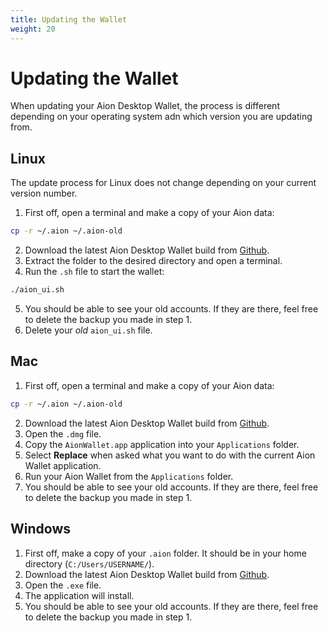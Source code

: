 ```yaml
---
title: Updating the Wallet
weight: 20
---
```


# Updating the Wallet

When updating your Aion Desktop Wallet, the process is different depending on your operating system adn which version you are updating from.

## Linux

The update process for Linux does not change depending on your current version number.

1. First off, open a terminal and make a copy of your Aion data:

```bash
cp -r ~/.aion ~/.aion-old
```

2. Download the latest Aion Desktop Wallet build from [Github](https://github.com/aionnetwork/Desktop-Wallet/releases).
3. Extract the folder to the desired directory and open a terminal.
4. Run the `.sh` file to start the wallet:

```bash
./aion_ui.sh
```

5. You should be able to see your old accounts. If they are there, feel free to delete the backup you made in step 1.
6. Delete your _old_ `aion_ui.sh` file.

## Mac

1. First off, open a terminal and make a copy of your Aion data:

```bash
cp -r ~/.aion ~/.aion-old
```

2. Download the latest Aion Desktop Wallet build from [Github](https://github.com/aionnetwork/Desktop-Wallet/releases).
3. Open the `.dmg` file.
4. Copy the `AionWallet.app` application into your `Applications` folder.
5. Select **Replace** when asked what you want to do with the current Aion Wallet application.
6. Run your Aion Wallet from the `Applications` folder.
7. You should be able to see your old accounts. If they are there, feel free to delete the backup you made in step 1.

## Windows

1. First off, make a copy of your `.aion` folder. It should be in your home directory (`C:/Users/USERNAME/`).
2. Download the latest Aion Desktop Wallet build from [Github](https://github.com/aionnetwork/Desktop-Wallet/releases).
3. Open the `.exe` file.
4. The application will install.
5. You should be able to see your old accounts. If they are there, feel free to delete the backup you made in step 1.